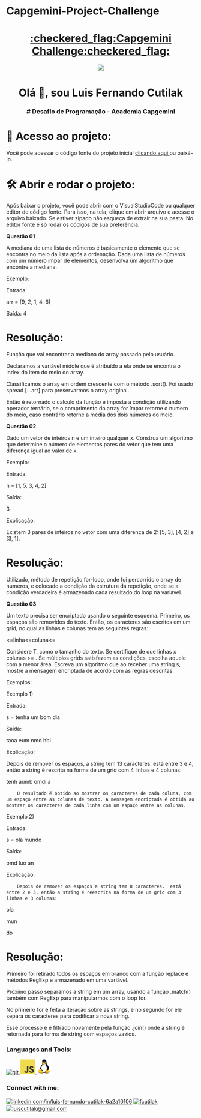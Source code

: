 # Capgemini-Project-Challenge
<h1 align="center">
    <a href="https://pt-br.reactjs.org/">:checkered_flag:Capgemini Challenge:checkered_flag:</a>
</h1>
<p align="center">
<img src="http://img.shields.io/static/v1?label=STATUS&message=%20FINISHED&color=GREEN&style=for-the-badge"/>
</p>

<h1 align="center">Olá 👋, sou Luis Fernando Cutilak</h1>
<h3 align="center"># Desafio de Programação - Academia Capgemini</h3>

# 📂 Acesso ao projeto:

Você pode acessar o código fonte do projeto inicial <a href="https://github.com/luiscutilak/Capgemini-Project-Challenge.git" target="_blank"> clicando aqui </a> ou baixá-lo.


# 🛠️ Abrir e rodar o projeto:

Após baixar o projeto, você pode abrir com o VisualStudioCode ou qualquer editor de código fonte. Para isso, na tela, clique em abrir arquivo e acesse o arquivo baixado. Se estiver zipado não esqueça de extrair na sua pasta. No editor fonte é só rodar os códigos de sua preferência.



<p> <strong>Questão 01</strong> <p>

A mediana de uma lista de números é basicamente o elemento que se encontra no meio da lista após a ordenação. Dada uma lista de números com um número ímpar de elementos, desenvolva um algoritmo que encontre a mediana.

Exemplo:

Entrada:

arr = [9, 2, 1, 4, 6]

Saída:
4

# Resolução:

 Função que vai encontrar a mediana do array passado pelo usuário.

 Declaramos a variável middle que é atribuído a ela onde se encontra o index do item do meio do array. 

 Classificamos o array em ordem crescente com o método .sort(). Foi usado spread [...arr] para preservarmos o array original.

 Então é retornado o calculo da função e  imposta a condição utilizando operador ternário, se o comprimento do array for ímpar retorne o numero do meio, caso contrário retorne a média dos dois números do meio. 

<strong> Questão 02 </strong>
               
Dado um vetor de inteiros n e um inteiro qualquer x. Construa um algoritmo que determine o número de elementos pares do vetor que tem uma diferença igual ao valor de x.

Exemplo:

Entrada:

n = [1, 5, 3, 4, 2]


Saída:

3


Explicação:

Existem 3 pares de inteiros no vetor com uma diferença de 2: [5, 3], [4, 2] e [3, 1].

# Resolução:
Utilizado, método de repetição for-loop, onde foi percorrido o array de numeros, e colocado a condição da estrutura da repetição, onde se a condição verdadeira é armazenado cada resultado do loop na variavel.

<strong> Questão 03 </strong>

Um texto precisa ser encriptado usando o seguinte esquema. Primeiro, os espaços são removidos do texto. Então, os caracteres são escritos em um grid, no qual as linhas e colunas tem as seguintes regras:

<=linha<=coluna<=

Considere T, como o tamanho do texto.
Se certifique de que linhas x colunas >= .
Se múltiplos grids satisfazem as condições, escolha aquele com a menor área.
Escreva um algoritmo que ao receber uma string s, mostre a mensagem encriptada de acordo com as regras descritas.

Exemplos:


Exemplo 1)

Entrada:

s = tenha um bom dia


Saída:

taoa eum nmd hbi


Explicação:

Depois de remover os espaços, a string tem 13 caracteres.  está entre 3 e 4, então a string é rescrita na forma de um grid com 4 linhas e 4 colunas:

tenh
aumb
omdi
a

        O resultado é obtido ao mostrar os caracteres de cada coluna, com um espaço entre as colunas de texto. A mensagem encriptada é obtida ao mostrar os caracteres de cada linha com um espaço entre as colunas.


Exemplo 2)

Entrada:

s = ola mundo


Saída:

omd luo an


Explicação:

        Depois de remover os espaços a string tem 8 caracteres.  está entre 2 e 3, então a string é reescrita na forma de um grid com 3 linhas e 3 colunas:

ola

mun

do


# Resolução:
 Primeiro foi retirado todos os espaços em branco com a função replace e métodos RegExp e armazenado em uma variável.
 
 Próximo passo separamos a string em um array, usando a função .match() também com RegExp para manipularmos com o loop for.
 
 No primeiro for é feita  a iteração sobre as strings, e no segundo for ele separa os caracteres para codificar a nova string.
 
 Esse processo é é filtrado novamente pela função .join() onde a string é retornada para forma de string com espaços vazios.



<h3 align="left">Languages and Tools:</h3>
<p align="left"> <a href="https://git-scm.com/" target="_blank" rel="noreferrer"> <img src="https://www.vectorlogo.zone/logos/git-scm/git-scm-icon.svg" alt="git" width="40" height="40"/> </a> <a href="https://developer.mozilla.org/en-US/docs/Web/JavaScript" target="_blank" rel="noreferrer"> <img src="https://raw.githubusercontent.com/devicons/devicon/master/icons/javascript/javascript-original.svg" alt="javascript" width="40" height="40"/> </a> <a href="https://www.linux.org/" target="_blank" rel="noreferrer"> <img src="https://raw.githubusercontent.com/devicons/devicon/master/icons/linux/linux-original.svg" alt="linux" width="40" height="40"/> </a> </p>


<h3 align="left">Connect with me:</h3>
<p align="left">
<a href="https://linkedin.com/in/linkedin.com/in/luis-fernando-cutilak-6a2a10106" target="blank"><img align="center" src="https://raw.githubusercontent.com/rahuldkjain/github-profile-readme-generator/master/src/images/icons/Social/linked-in-alt.svg" alt="linkedin.com/in/luis-fernando-cutilak-6a2a10106" height="30" width="40" /></a>
<a href="https://instagram.com/fcutilak" target="blank"><img align="center" src="https://raw.githubusercontent.com/rahuldkjain/github-profile-readme-generator/master/src/images/icons/Social/instagram.svg" alt="fcutilak" height="30" width="40" /></a>
<a href="https://www.hackerrank.com/luiscutilak@gmail.com" target="blank"><img align="center" src="https://raw.githubusercontent.com/rahuldkjain/github-profile-readme-generator/master/src/images/icons/Social/hackerrank.svg" alt="luiscutilak@gmail.com" height="30" width="40" /></a>
</p>

